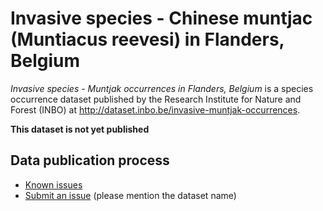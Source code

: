 # Invasive species - Chinese muntjac (Muntiacus reevesi) in Flanders, Belgium

*Invasive species - Muntjak occurrences in Flanders, Belgium* is a species occurrence dataset published by the Research Institute for Nature and Forest (INBO) at http://dataset.inbo.be/invasive-muntjak-occurrences.

**This dataset is not yet published**

## Data publication process

* [Known issues](https://github.com/inbo/data-publication/labels/invasive-other-occurrences)
* [Submit an issue](https://github.com/inbo/data-publication/issues/new) (please mention the dataset name)
